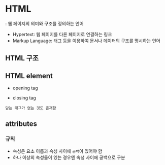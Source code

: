 # HTML
: 웹 페이지의 의미와 구조를 정의하는 언어  
- Hypertext: 웹 페이지를 다른 페이지로 연결하는 링크 
- Markup Language: 태그 등을 이용하여 문서나 데이터의 구조를 명시하는 언어 

## HTML 구조 
## HTML element 
- opening tag <p>
- closing tag </p>
```
닫는 태그가 없는 것도 존재함
```
## attributes
### 규칙
- 속성은 요소 이름과 속성 사이에 `공백`이 있어야 함
- 하나 이상의 속성들이 있는 경우엔 속성 사이에 공백으로 구분

